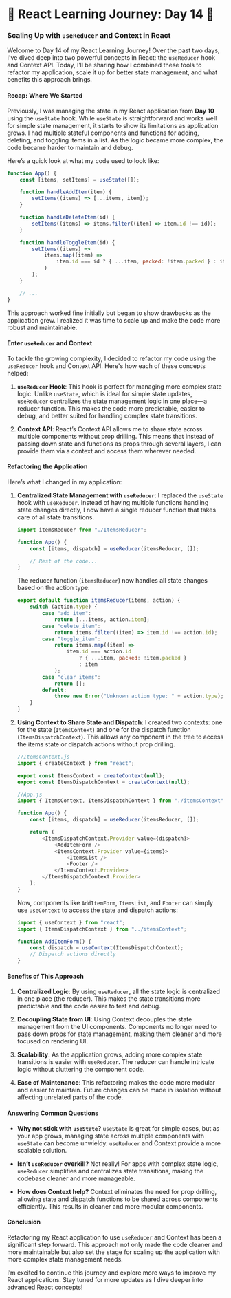 # 🚀 React Learning Journey: Day 14 🚀

### Scaling Up with `useReducer` and Context in React

Welcome to Day 14 of my React Learning Journey! Over the past two days, I've dived deep into two powerful concepts in React: the `useReducer` hook and Context API. Today, I’ll be sharing how I combined these tools to refactor my application, scale it up for better state management, and what benefits this approach brings.

#### Recap: Where We Started

Previously, I was managing the state in my React application from **Day 10** using the `useState` hook. While `useState` is straightforward and works well for simple state management, it starts to show its limitations as application grows. I had multiple stateful components and functions for adding, deleting, and toggling items in a list. As the logic became more complex, the code became harder to maintain and debug.

Here’s a quick look at what my code used to look like:

```javascript
function App() {
	const [items, setItems] = useState([]);

	function handleAddItem(item) {
		setItems((items) => [...items, item]);
	}

	function handleDeleteItem(id) {
		setItems((items) => items.filter((item) => item.id !== id));
	}

	function handleToggleItem(id) {
		setItems((items) =>
			items.map((item) =>
				item.id === id ? { ...item, packed: !item.packed } : item
			)
		);
	}

	// ...
}
```

This approach worked fine initially but began to show drawbacks as the application grew. I realized it was time to scale up and make the code more robust and maintainable.

#### Enter `useReducer` and Context

To tackle the growing complexity, I decided to refactor my code using the `useReducer` hook and Context API. Here's how each of these concepts helped:

1. **`useReducer` Hook**: This hook is perfect for managing more complex state logic. Unlike `useState`, which is ideal for simple state updates, `useReducer` centralizes the state management logic in one place—a reducer function. This makes the code more predictable, easier to debug, and better suited for handling complex state transitions.

2. **Context API**: React’s Context API allows me to share state across multiple components without prop drilling. This means that instead of passing down state and functions as props through several layers, I can provide them via a context and access them wherever needed.

#### Refactoring the Application

Here’s what I changed in my application:

1. **Centralized State Management with `useReducer`**:
   I replaced the `useState` hook with `useReducer`. Instead of having multiple functions handling state changes directly, I now have a single reducer function that takes care of all state transitions.

    ```javascript
    import itemsReducer from "./ItemsReducer";

    function App() {
    	const [items, dispatch] = useReducer(itemsReducer, []);

    	// Rest of the code...
    }
    ```

    The reducer function (`itemsReducer`) now handles all state changes based on the action type:

    ```javascript
    export default function itemsReducer(items, action) {
    	switch (action.type) {
    		case "add_item":
    			return [...items, action.item];
    		case "delete_item":
    			return items.filter((item) => item.id !== action.id);
    		case "toggle_item":
    			return items.map((item) =>
    				item.id === action.id
    					? { ...item, packed: !item.packed }
    					: item
    			);
    		case "clear_items":
    			return [];
    		default:
    			throw new Error("Unknown action type: " + action.type);
    	}
    }
    ```

2. **Using Context to Share State and Dispatch**:
   I created two contexts: one for the state (`ItemsContext`) and one for the dispatch function (`ItemsDispatchContext`). This allows any component in the tree to access the items state or dispatch actions without prop drilling.

    ```javascript
    //ItemsContext.js
    import { createContext } from "react";

    export const ItemsContext = createContext(null);
    export const ItemsDispatchContext = createContext(null);

    //App.js
    import { ItemsContext, ItemsDispatchContext } from "./itemsContext";

    function App() {
    	const [items, dispatch] = useReducer(itemsReducer, []);

    	return (
    		<ItemsDispatchContext.Provider value={dispatch}>
    			<AddItemForm />
    			<ItemsContext.Provider value={items}>
    				<ItemsList />
    				<Footer />
    			</ItemsContext.Provider>
    		</ItemsDispatchContext.Provider>
    	);
    }
    ```

    Now, components like `AddItemForm`, `ItemsList`, and `Footer` can simply use `useContext` to access the state and dispatch actions:

    ```javascript
    import { useContext } from "react";
    import { ItemsDispatchContext } from "../itemsContext";

    function AddItemForm() {
    	const dispatch = useContext(ItemsDispatchContext);
    	// Dispatch actions directly
    }
    ```

#### Benefits of This Approach

1. **Centralized Logic**: By using `useReducer`, all the state logic is centralized in one place (the reducer). This makes the state transitions more predictable and the code easier to test and debug.

2. **Decoupling State from UI**: Using Context decouples the state management from the UI components. Components no longer need to pass down props for state management, making them cleaner and more focused on rendering UI.

3. **Scalability**: As the application grows, adding more complex state transitions is easier with `useReducer`. The reducer can handle intricate logic without cluttering the component code.

4. **Ease of Maintenance**: This refactoring makes the code more modular and easier to maintain. Future changes can be made in isolation without affecting unrelated parts of the code.

#### Answering Common Questions

-   **Why not stick with `useState`?**
    `useState` is great for simple cases, but as your app grows, managing state across multiple components with `useState` can become unwieldy. `useReducer` and Context provide a more scalable solution.

-   **Isn’t `useReducer` overkill?**
    Not really! For apps with complex state logic, `useReducer` simplifies and centralizes state transitions, making the codebase cleaner and more manageable.

-   **How does Context help?**
    Context eliminates the need for prop drilling, allowing state and dispatch functions to be shared across components efficiently. This results in cleaner and more modular components.

#### Conclusion

Refactoring my React application to use `useReducer` and Context has been a significant step forward. This approach not only made the code cleaner and more maintainable but also set the stage for scaling up the application with more complex state management needs.

I’m excited to continue this journey and explore more ways to improve my React applications. Stay tuned for more updates as I dive deeper into advanced React concepts!
